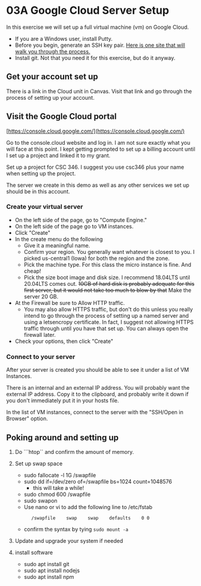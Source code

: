 # 03A Google Cloud Server Setup

In this exercise we will set up a full virtual machine (vm) on Google Cloud.

* If you are a Windows user, install Putty.
* Before you begin, generate an SSH key pair. [Here is one site that will walk you through the process.](https://help.skysilk.com/support/solutions/articles/9000108363-how-to-generate-ssh-keys-on-windows-linux-and-mac-os-x)
* Install git.  Not that you need it for this exercise, but do it anyway.


## Get your account set up

There is a link in the Cloud unit in Canvas.  Visit that link and go through the process of setting up your account.

## Visit the Google Cloud portal

[https://console.cloud.google.com/](https://console.cloud.google.com/)

Go to the console.cloud website and log in.  I am not sure exactly what you will face at this point.  I kept getting prompted to set up a billing account until I set up a project and linked it to my grant.

Set up a project for CSC 346.  I suggest you use csc346 plus your name when setting up the project.

The server we create in this demo as well as any other services we set up should be in this account.

### Create your virtual server

* On the left side of the page, go to "Compute Engine."
* On the left side of the page go to VM instances.
* Click "Create"
* In the create menu do the following
    * Give it a meaningful name.
    * Confirm your region.  You generally want whatever is closest to you.  I picked us-central1 (Iowa) for both the region and the zone.
    * Pick the machine type. For this class the micro instance is fine.  And cheap!
    * Pick the size boot image and disk size.  I recommend 18.04LTS until 20.04LTS comes out.  ~~10GB of hard disk is probably adequate for this first server, but it would not take too much to blow by that~~ Make the server 20 GB.
* At the Firewall be sure to Allow HTTP traffic.
    * You may also allow HTTPS traffic, but don't do this unless you really intend to go through the process of setting up a named server and using a letsencropy certificate.  In fact, I suggest not allowing HTTPS traffic through until you have that set up.  You can always open the firewall later.
* Check your options, then click "Create"

### Connect to your server

After your server is created you should be able to see it under a list of VM Instances.

There is an internal and an external IP address.  You will probably want the external IP address.  Copy it to the clipboard, and probably write it down if you don't immediately put it in your hosts file.

In the list of VM instances, connect to the server with the "SSH/Open in Browser" option.

## Poking around and setting up

1. Do ```htop`` and confirm the amount of memory.
2. Set up swap space
   * sudo fallocate -l 1G /swapfile
   * sudo dd if=/dev/zero of=/swapfile bs=1024 count=1048576
        * this will take a while!
   * sudo chmod 600 /swapfile
   * sudo swapon
   * Use nano or vi to add the following line to /etc/fstab

   ```text
         /swapfile    swap    swap    defaults    0 0
   ```
    * confirm the syntax by tying ```sudo mount -a```

3. Update and upgrade your system if needed
4. install software
   * sudo apt install git
   * sudo apt install nodejs
   * sudo apt install npm

